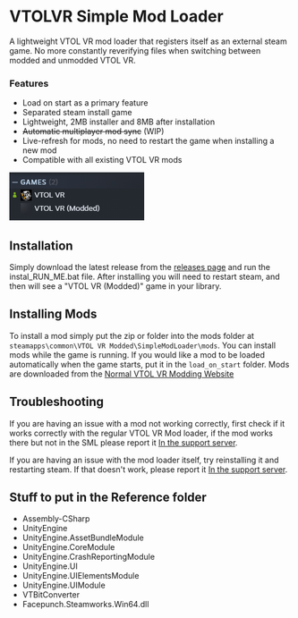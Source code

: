 # VTOLVR Simple Mod Loader

A lightweight VTOL VR mod loader that registers itself as an external steam game. No more constantly reverifying files when switching between modded and unmodded VTOL VR.

### Features

-  Load on start as a primary feature
-  Separated steam install game
-  Lightweight, 2MB installer and 8MB after installation
-  ~~Automatic multiplayer mod sync~~ (WIP)
-  Live-refresh for mods, no need to restart the game when installing a new mod
-  Compatible with all existing VTOL VR mods

![Modded install next to regular install](Readme/readme_steam_image.png)

## Installation

Simply download the latest release from the [releases page](https://github.com/Strikeeaglechase/VTOLVR_SimpleModLoader/releases) and run the instal_RUN_ME.bat file. After installing you will need to restart steam, and then will see a "VTOL VR (Modded)" game in your library.

## Installing Mods

To install a mod simply put the zip or folder into the mods folder at `steamapps\common\VTOL VR Modded\SimpleModLoader\mods`. You can install mods while the game is running. If you would like a mod to be loaded automatically when the game starts, put it in the `load_on_start` folder.
Mods are downloaded from the [Normal VTOL VR Modding Website](https://vtolvr-mods.com/mods)

## Troubleshooting

If you are having an issue with a mod not working correctly, first check if it works correctly with the regular VTOL VR Mod loader, if the mod works there but not in the SML please report it [In the support server](https://discord.gg/yQ8ZW8cQRt).

If you are having an issue with the mod loader itself, try reinstalling it and restarting steam. If that doesn't work, please report it [In the support server](https://discord.gg/yQ8ZW8cQRt).

## Stuff to put in the Reference folder
- Assembly-CSharp
- UnityEngine
- UnityEngine.AssetBundleModule
- UnityEngine.CoreModule
- UnityEngine.CrashReportingModule
- UnityEngine.UI
- UnityEngine.UIElementsModule
- UnityEngine.UIModule
- VTBitConverter
- Facepunch.Steamworks.Win64.dll